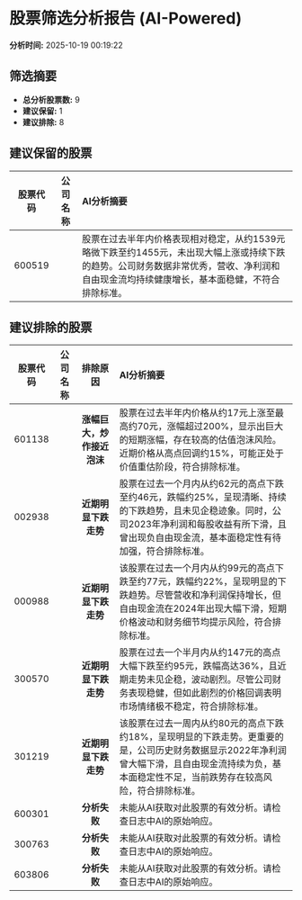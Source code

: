 # 股票筛选分析报告 (AI-Powered)

**分析时间:** 2025-10-19 00:19:22

## 筛选摘要

- **总分析股票数:** 9
- **建议保留:** 1
- **建议排除:** 8

## 建议保留的股票

| 股票代码 | 公司名称 | AI分析摘要 |
|:---:|:---:|:---|
| 600519 |  | 股票在过去半年内价格表现相对稳定，从约1539元略微下跌至约1455元，未出现大幅上涨或持续下跌的趋势。公司财务数据非常优秀，营收、净利润和自由现金流均持续健康增长，基本面稳健，不符合排除标准。 |

## 建议排除的股票

| 股票代码 | 公司名称 | 排除原因 | AI分析摘要 |
|:---:|:---:|:---:|:---|
| 601138 |  | **涨幅巨大，炒作接近泡沫** | 股票在过去半年内价格从约17元上涨至最高约70元，涨幅超过200%，显示出巨大的短期涨幅，存在较高的估值泡沫风险。近期价格从高点回调约15%，可能正处于价值重估阶段，符合排除标准。 |
| 002938 |  | **近期明显下跌走势** | 股票在过去一个月内从约62元的高点下跌至约46元，跌幅约25%，呈现清晰、持续的下跌趋势，且未见企稳迹象。同时，公司2023年净利润和每股收益有所下滑，且曾出现负自由现金流，基本面稳定性有待加强，符合排除标准。 |
| 000988 |  | **近期明显下跌走势** | 该股票在过去一个月内从约99元的高点下跌至约77元，跌幅约22%，呈现明显的下跌趋势。尽管营收和净利润保持增长，但自由现金流在2024年出现大幅下滑，短期价格波动和财务细节均提示风险，符合排除标准。 |
| 300570 |  | **近期明显下跌走势** | 股票在过去一个半月内从约147元的高点大幅下跌至约95元，跌幅高达36%，且近期走势未见企稳，波动剧烈。尽管公司财务表现稳健，但如此剧烈的价格回调表明市场情绪极不稳定，符合排除标准。 |
| 301219 |  | **近期明显下跌走势** | 该股票在过去一周内从约80元的高点下跌约18%，呈现明显的下跌走势。更重要的是，公司历史财务数据显示2022年净利润曾大幅下滑，且自由现金流持续为负，基本面稳定性不足，当前跌势存在较高风险，符合排除标准。 |
| 600301 |  | **分析失败** | 未能从AI获取对此股票的有效分析。请检查日志中AI的原始响应。 |
| 300763 |  | **分析失败** | 未能从AI获取对此股票的有效分析。请检查日志中AI的原始响应。 |
| 603806 |  | **分析失败** | 未能从AI获取对此股票的有效分析。请检查日志中AI的原始响应。 |
